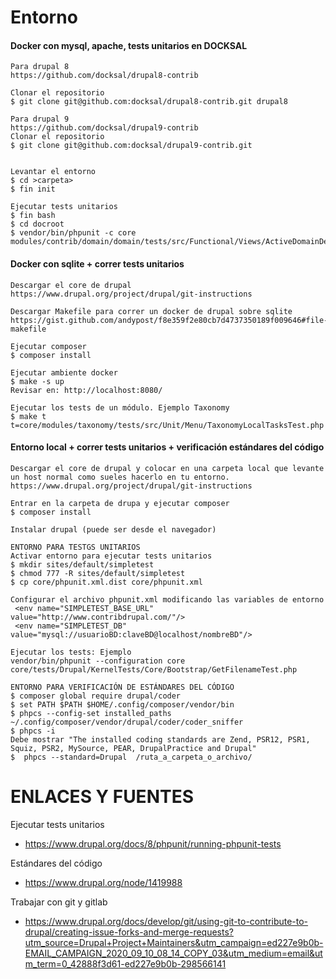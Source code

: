 Entorno
========
#### Docker con mysql, apache, tests unitarios en DOCKSAL
```
Para drupal 8
https://github.com/docksal/drupal8-contrib

Clonar el repositorio
$ git clone git@github.com:docksal/drupal8-contrib.git drupal8

Para drupal 9 
https://github.com/docksal/drupal9-contrib
Clonar el repositorio
$ git clone git@github.com:docksal/drupal9-contrib.git


Levantar el entorno
$ cd >carpeta>
$ fin init

Ejecutar tests unitarios
$ fin bash
$ cd docroot
$ vendor/bin/phpunit -c core modules/contrib/domain/domain/tests/src/Functional/Views/ActiveDomainDefaultArgumentTest.php

```

#### Docker con sqlite + correr tests unitarios
```
Descargar el core de drupal
https://www.drupal.org/project/drupal/git-instructions

Descargar Makefile para correr un docker de drupal sobre sqlite
https://gist.github.com/andypost/f8e359f2e80cb7d4737350189f009646#file-makefile

Ejecutar composer
$ composer install 

Ejecutar ambiente docker
$ make -s up
Revisar en: http://localhost:8080/

Ejecutar los tests de un módulo. Ejemplo Taxonomy
$ make t t=core/modules/taxonomy/tests/src/Unit/Menu/TaxonomyLocalTasksTest.php
```
#### Entorno local + correr tests unitarios + verificación estándares del código
```
Descargar el core de drupal y colocar en una carpeta local que levante un host normal como sueles hacerlo en tu entorno.
https://www.drupal.org/project/drupal/git-instructions

Entrar en la carpeta de drupa y ejecutar composer
$ composer install 

Instalar drupal (puede ser desde el navegador)

ENTORNO PARA TESTGS UNITARIOS
Activar entorno para ejecutar tests unitarios
$ mkdir sites/default/simpletest
$ chmod 777 -R sites/default/simpletest
$ cp core/phpunit.xml.dist core/phpunit.xml

Configurar el archivo phpunit.xml modificando las variables de entorno
 <env name="SIMPLETEST_BASE_URL" value="http://www.contribdrupal.com/"/>
 <env name="SIMPLETEST_DB" value="mysql://usuarioBD:claveBD@localhost/nombreBD"/>

Ejecutar los tests: Ejemplo
vendor/bin/phpunit --configuration core core/tests/Drupal/KernelTests/Core/Bootstrap/GetFilenameTest.php

ENTORNO PARA VERIFICACIÓN DE ESTÁNDARES DEL CÓDIGO
$ composer global require drupal/coder
$ set PATH $PATH $HOME/.config/composer/vendor/bin
$ phpcs --config-set installed_paths ~/.config/composer/vendor/drupal/coder/coder_sniffer
$ phpcs -i
Debe mostrar "The installed coding standards are Zend, PSR12, PSR1, Squiz, PSR2, MySource, PEAR, DrupalPractice and Drupal"
$  phpcs --standard=Drupal  /ruta_a_carpeta_o_archivo/
```
ENLACES Y FUENTES
=================
Ejecutar tests unitarios
- https://www.drupal.org/docs/8/phpunit/running-phpunit-tests

Estándares del código
- https://www.drupal.org/node/1419988

Trabajar con git y gitlab
- https://www.drupal.org/docs/develop/git/using-git-to-contribute-to-drupal/creating-issue-forks-and-merge-requests?utm_source=Drupal+Project+Maintainers&utm_campaign=ed227e9b0b-EMAIL_CAMPAIGN_2020_09_10_08_14_COPY_03&utm_medium=email&utm_term=0_42888f3d61-ed227e9b0b-298566141
